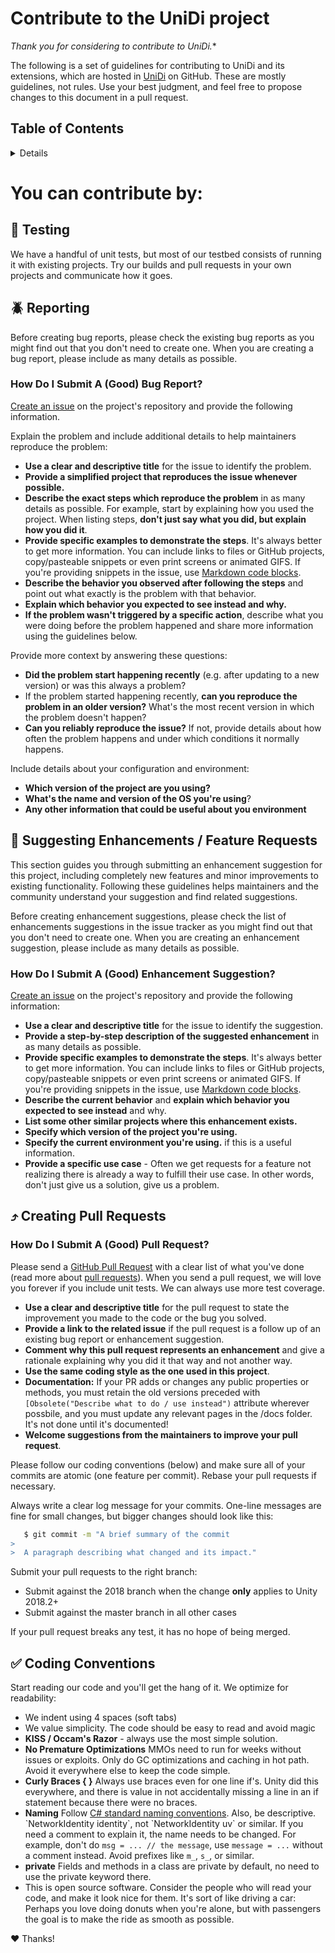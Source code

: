# Contribute to the UniDi project

*Thank you for considering to contribute to UniDi.**

The following is a set of guidelines for contributing to UniDi and its extensions, which are hosted in [UniDi](https://github.com/UniDi/UniDi) on GitHub. These are mostly guidelines, not rules. Use your best judgment, and feel free to propose changes to this document in a pull request.

## Table of Contents

<!-- START doctoc generated TOC please keep comment here to allow auto update -->
<!-- DON'T EDIT THIS SECTION, INSTEAD RE-RUN doctoc TO UPDATE -->
<details>
<summary>Details</summary>

- [You can contribute by:](#you-can-contribute-by)
  - [:traffic_light: Testing](#traffic_light-testing)
  - [:beetle: Reporting](#beetle-reporting)
    - [How Do I Submit A (Good) Bug Report?](#how-do-i-submit-a-good-bug-report)
  - [:muscle: Suggesting Enhancements / Feature Requests](#muscle-suggesting-enhancements--feature-requests)
    - [How Do I Submit A (Good) Enhancement Suggestion?](#how-do-i-submit-a-good-enhancement-suggestion)
  - [:arrow_heading_up: Creating Pull Requests](#arrow_heading_up-creating-pull-requests)
    - [How Do I Submit A (Good) Pull Request?](#how-do-i-submit-a-good-pull-request)
  - [:white_check_mark: Coding Conventions](#white_check_mark-coding-conventions)

</details>
<!-- END doctoc generated TOC please keep comment here to allow auto update -->

# You can contribute by:

## :traffic_light: Testing

We have a handful of unit tests, but most of our testbed consists of running it with existing projects. 
Try our builds and pull requests in your own projects and communicate how it goes.

## :beetle: Reporting

Before creating bug reports, please check the existing bug reports as you might find out that you don't need to create one. When you are creating a bug report, please include as many details as possible.

### How Do I Submit A (Good) Bug Report?

[Create an issue](https://github.com/UniDi/UniDi/issues/new?template=bug_report.md) on the project's repository and provide the following information.

Explain the problem and include additional details to help maintainers reproduce the problem:

* **Use a clear and descriptive title** for the issue to identify the problem.
* **Provide a simplified project that reproduces the issue whenever possible.**
* **Describe the exact steps which reproduce the problem** in as many details as possible. For example, start by explaining how you used the project. When listing steps, **don't just say what you did, but explain how you did it**.
* **Provide specific examples to demonstrate the steps**. It's always better to get more information. You can include links to files or GitHub projects, copy/pasteable snippets or even print screens or animated GIFS. If you're providing snippets in the issue, use [Markdown code blocks](https://help.github.com/articles/markdown-basics/#multiple-lines).
* **Describe the behavior you observed after following the steps** and point out what exactly is the problem with that behavior.
* **Explain which behavior you expected to see instead and why.**
* **If the problem wasn't triggered by a specific action**, describe what you were doing before the problem happened and share more information using the guidelines below.

Provide more context by answering these questions:

* **Did the problem start happening recently** (e.g. after updating to a new version) or was this always a problem?
* If the problem started happening recently, **can you reproduce the problem in an older version?** What's the most recent version in which the problem doesn't happen?
* **Can you reliably reproduce the issue?** If not, provide details about how often the problem happens and under which conditions it normally happens.

Include details about your configuration and environment:

* **Which version of the project are you using?**
* **What's the name and version of the OS you're using**?
* **Any other information that could be useful about you environment**

## :muscle: Suggesting Enhancements / Feature Requests

This section guides you through submitting an enhancement suggestion for this project, including completely new features and minor improvements to existing functionality. Following these guidelines helps maintainers and the community understand your suggestion and find related suggestions.

Before creating enhancement suggestions, please check the list of enhancements suggestions in the issue tracker as you might find out that you don't need to create one. When you are creating an enhancement suggestion, please include as many details as possible.

### How Do I Submit A (Good) Enhancement Suggestion?

[Create an issue](https://github.com/UniDi/UniDi/issues/new?template=feature_request.md) on the project's repository and provide the following information:

* **Use a clear and descriptive title** for the issue to identify the suggestion.
* **Provide a step-by-step description of the suggested enhancement** in as many details as possible.
* **Provide specific examples to demonstrate the steps**. It's always better to get more information. You can include links to files or GitHub projects, copy/pasteable snippets or even print screens or animated GIFS. If you're providing snippets in the issue, use [Markdown code blocks](https://help.github.com/articles/markdown-basics/#multiple-lines).
* **Describe the current behavior** and **explain which behavior you expected to see instead** and why.
* **List some other similar projects where this enhancement exists.**
* **Specify which version of the project you're using.**
* **Specify the current environment you're using.** if this is a useful information.
* **Provide a specific use case** - Often we get requests for a feature not realizing there is already a way to fulfill their use case. In other words, don't just give us a solution, give us a problem.

## :arrow_heading_up: Creating Pull Requests

### How Do I Submit A (Good) Pull Request?

Please send a [GitHub Pull Request](https://github.com/UniDi/UniDi/compare) with a clear list of what you've done (read more about [pull requests](https://help.github.com/en/github/collaborating-with-issues-and-pull-requests/about-pull-requests)). 
When you send a pull request, we will love you forever if you include unit tests. 
We can always use more test coverage. 

* **Use a clear and descriptive title** for the pull request to state the improvement you made to the code or the bug you solved.
* **Provide a link to the related issue** if the pull request is a follow up of an existing bug report or enhancement suggestion.
* **Comment why this pull request represents an enhancement** and give a rationale explaining why you did it that way and not another way.
* **Use the same coding style as the one used in this project**.
* **Documentation:** If your PR adds or changes any public properties or methods, you must retain the old versions preceded with `[Obsolete("Describe what to do / use instead")` attribute wherever possbile, and you must update any relevant pages in the /docs folder.  It's not done until it's documented!
* **Welcome suggestions from the maintainers to improve your pull request**.

Please follow our coding conventions (below) and make sure all of your commits are atomic (one feature per commit). Rebase your pull requests if necessary.

Always write a clear log message for your commits. One-line messages are fine for small changes, but bigger changes should look like this:

```sh
   $ git commit -m "A brief summary of the commit
>
>  A paragraph describing what changed and its impact."
```

Submit your pull requests to the right branch:
* Submit against the 2018 branch when the change **only** applies to Unity 2018.2+
* Submit against the master branch in all other cases
  
If your pull request breaks any test, it has no hope of being merged.

## :white_check_mark: Coding Conventions

Start reading our code and you'll get the hang of it. We optimize for readability:

* We indent using 4 spaces (soft tabs)
* We value simplicity. The code should be easy to read and avoid magic
* **KISS / Occam's Razor** - always use the most simple solution.
* **No Premature Optimizations**
	MMOs need to run for weeks without issues or exploits.
    Only do GC optimizations and caching in hot path. Avoid it everywhere else to keep the code simple.
* **Curly Braces { }**
    Always use braces even for one line if's. Unity did this everywhere, and there is value in not accidentally missing a line in an if statement because there were no braces.
* **Naming**
    Follow [C# standard naming conventions](https://github.com/ktaranov/naming-convention/blob/master/C%23%20Coding%20Standards%20and%20Naming%20Conventions.md). Also, be descriptive. \`NetworkIdentity identity\`, not \`NetworkIdentity uv\` or similar. If you need a comment to explain it, the name needs to be changed. For example, don't do `msg = ... // the message`, use `message = ...` without a comment instead. Avoid prefixes like `m_`, `s_`, or similar.
* **private** 
    Fields and methods in a class are private by default, no need to use the private keyword there.
* This is open source software. Consider the people who will read your code, and make it look nice for them. It's sort of like driving a car: Perhaps you love doing donuts when you're alone, but with passengers the goal is to make the ride as smooth as possible.

:hearts: Thanks!
